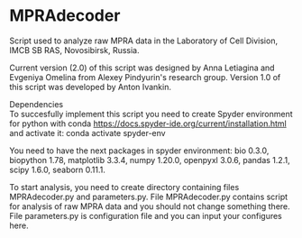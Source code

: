 # MPRAdecoder
Script used to analyze raw MPRA data in the Laboratory of Cell Division, IMCB SB RAS, Novosibirsk, Russia.

Current version (2.0) of this script was designed by Anna Letiagina and Evgeniya Omelina from Alexey Pindyurin's research group. 
Version 1.0 of this script was developed by Anton Ivankin.

Dependencies  
To succesfully implement this script you need to create Spyder environment for python with conda https://docs.spyder-ide.org/current/installation.html and activate it:
conda activate spyder-env

You need to have the next packages in spyder environment:
bio 0.3.0,
biopython 1.78,
matplotlib 3.3.4,
numpy 1.20.0,
openpyxl 3.0.6,
pandas 1.2.1,
scipy 1.6.0,
seaborn 0.11.1.

To start analysis, you need to create directory containing files MPRAdecoder.py and parameters.py. 
File MPRAdecoder.py contains script for analysis of raw MPRA data and you should not change something there.
File parameters.py is configuration file and you can input your configures here. 






